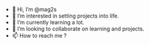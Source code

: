 - 👋 Hi, I’m @mag2s
- 👀 I’m interested in setting projects into life.
- 🌱 I’m currently learning a lot.
- 💞️ I’m looking to collaborate on learning and projects.
- 📫 How to reach me ?

<!---
mag2s/mag2s is a ✨ special ✨ repository because its `README.md` (this file) appears on your GitHub profile.
You can click the Preview link to take a look at your changes.
--->

